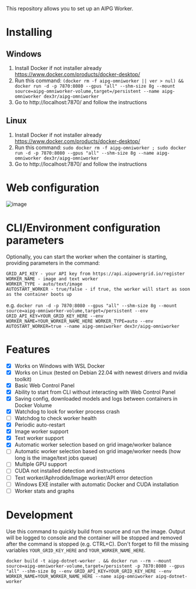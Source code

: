 This repository allows you to set up an AIPG Worker.

# Installing

## Windows

1. Install Docker if not installer already https://www.docker.com/products/docker-desktop/
1. Run this command: `(docker rm -f aipg-omniworker || ver > nul) && docker run -d -p 7870:8080 --gpus "all" --shm-size 8g --mount source=aipg-omniworker-volume,target=/persistent --name aipg-omniworker dex3r/aipg-omniworker`
1. Go to http://localhost:7870/ and follow the instructions

## Linux

1. Install Docker if not installer already https://www.docker.com/products/docker-desktop/
1. Run this command: `sudo docker rm -f aipg-omniworker ; sudo docker run -d -p 7870:8080 --gpus "all" --shm-size 8g --name aipg-omniworker dex3r/aipg-omniworker`
1. Go to http://localhost:7870/ and follow the instructions

# Web configuration

![image](https://github.com/user-attachments/assets/69ea8178-b394-4180-9c02-7d87391027be)

# CLI/Environment configuration parameters

Optionally, you can start the worker when the container is starting, providing parameters in the command:

```
GRID_API_KEY - your API key from https://api.aipowergrid.io/register
WORKER_NAME - image and text worker
WORKER_TYPE - auto/text/image
AUTOSTART_WORKER - true/false - if true, the worker will start as soon as the container boots up
```

e.g.
`docker run -d -p 7870:8080 --gpus "all" --shm-size 8g --mount source=aipg-omniworker-volume,target=/persistent --env GRID_API_KEY=YOUR_GRID_KEY_HERE --env WORKER_NAME=YOUR_WORKER_NAME_HERE WORKER_TYPE=auto --env AUTOSTART_WORKER=true --name aipg-omniworker dex3r/aipg-omniworker`

# Features

- [x] Works on Windows with WSL Docker
- [x] Works on Linux (tested on Debian 22.04 with newest drivers and nvidia toolkit)
- [x] Basic Web Control Panel
- [x] Ability to start from CLI without interacting with Web Control Panel
- [x] Saving config, downloaded models and logs between containers in Docker Volume
- [x] Watchdog to look for worker process crash
- [ ] Watchdog to check worker health
- [x] Periodic auto-restart
- [x] Image worker support
- [x] Text worker support
- [x] Automatic worker selection based on grid image/worker balance
- [ ] Automatic worker selection based on grid image/worker needs (how long is the image/text jobs queue)
- [ ] Multiple GPU support
- [ ] CUDA not installed detection and instructions
- [ ] Text worker/Aphrodide/Image worker/API error detection
- [ ] Windows EXE installer with automatic Docker and CUDA installation
- [ ] Worker stats and graphs

# Development

Use this command to quickly build from source and run the image. Output will be logged to console and the container will be stopped and removed after the command is stopped (e.g. CTRL+C). Don't forget to fill the missing variables `YOUR_GRID_KEY_HERE` and `YOUR_WORKER_NAME_HERE`.

```docker build -t aipg-dotnet-worker . && docker run --rm --mount source=aipg-omniworker-volume,target=/persistent -p 7870:8080 --gpus "all" --shm-size 8g --env GRID_API_KEY=YOUR_GRID_KEY_HERE --env WORKER_NAME=YOUR_WORKER_NAME_HERE --name aipg-omniworker aipg-dotnet-worker```
